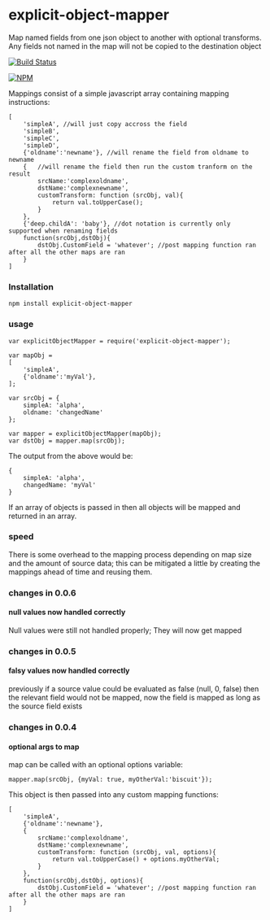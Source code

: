 explicit-object-mapper
======================

Map named fields from one json object to another with optional transforms. Any fields not named in the map will not be copied to the destination object

[![Build Status](https://travis-ci.org/opentable/explicit-object-mapper.svg?branch=master)](https://travis-ci.org/opentable/explicit-object-mapper)

[![NPM](https://nodei.co/npm/explicit-object-mapper.png)](https://nodei.co/npm/explicit-object-mapper)

Mappings consist of a simple javascript array containing mapping instructions:

	[
		'simpleA', //will just copy accross the field
		'simpleB',
		'simpleC',
		'simpleD',
		{'oldname':'newname'}, //will rename the field from oldname to newname
		{	//will rename the field then run the custom tranform on the result
			srcName:'complexoldname',
			dstName:'complexnewname',
			customTransform: function (srcObj, val){
				return val.toUpperCase();
			}
		},
		{'deep.childA': 'baby'}, //dot notation is currently only supported when renaming fields
		function(srcObj,dstObj){
			dstObj.CustomField = 'whatever'; //post mapping function ran after all the other maps are ran 
		}
	]
	
### Installation
	npm install explicit-object-mapper

### usage

	var explicitObjectMapper = require('explicit-object-mapper');
	
	var mapObj = 
	[
		'simpleA',
		{'oldname':'myVal'},
	];

	var srcObj = {
		simpleA: 'alpha',
		oldname: 'changedName'
	};

	var mapper = explicitObjectMapper(mapObj);
	var dstObj = mapper.map(srcObj);
	
The output from the above would be:

	{
		simpleA: 'alpha',
		changedName: 'myVal'
	}
	

If an array of objects is passed in then all objects will be mapped and returned in an array.

### speed
There is some overhead to the mapping process depending on map size and the amount of source data; this can be mitigated a little by creating the mappings ahead of time and reusing them.

### changes in 0.0.6

#### null values now handled correctly
Null values were still not handled properly; They will now get mapped

### changes in 0.0.5

#### falsy values now handled correctly
previously if a source value could be evaluated as false (null, 0, false) then the relevant field would not be mapped, now the field is mapped as long as the source field exists

### changes in 0.0.4

#### optional args to map
map can be called with an optional options variable:
	
	mapper.map(srcObj, {myVal: true, myOtherVal:'biscuit'});
	
This object is then passed into any custom mapping functions:

	[
		'simpleA',
		{'oldname':'newname'},
		{
			srcName:'complexoldname',
			dstName:'complexnewname',
			customTransform: function (srcObj, val, options){
				return val.toUpperCase() + options.myOtherVal;
			}
		},
		function(srcObj,dstObj, options){
			dstObj.CustomField = 'whatever'; //post mapping function ran after all the other maps are ran 
		}
	]

